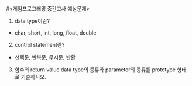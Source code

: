 #<게임프로그래밍 중간고사 예상문제>

1. data type이란?
 - char, short, int, long, float, double

2. control statement란?
 - 선택문, 반복문, 무시문, 반환

3. 함수의 return value data type의 종류와 parameter의 종류를 prototype 형태로 기술하시오.

